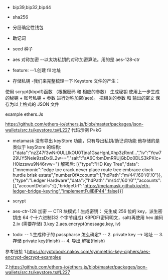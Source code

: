 - bip39,bip32,bip44

- sha256

- 分层确定性钱包

- 助记词

- seed 种子

- aes 对称加密
  --以太坊私钥的对称加密算法。用的是 aes-128-ctr

- feature:
  --1.创建 fil 地址

- 存储私钥 -我们来完整梳理一下 Keystore 文件的产生：

使用 scrypt(kbpdf)函数 （根据密码 和 相应的参数） 生成秘钥
使用上一步生成的秘钥 + 账号私钥 + 参数 进行对称加密(aes)。
把相关的参数 和 输出的密文 保存为以上格式的 JSON 文件

example ethers.Js

https://github.com/ethers-io/ethers.js/blob/master/packages/json-wallets/src.ts/keystore.ts#L227
代码示例
P=kG

- metamask
  没有导出 keyStore 功能，只有导出私钥/助记词功能
  他存储的是类似于 keyStore 的结构:
  {"data":"nzZ47f3wNr0ULLlkOU0Tjna1GsaHgnLXhp3zRnnf...","iv":"Ycw729UY5Neie9zsDx6L2w==","salt":"aA6CrbmDmRRUjGbDo0DLS3kPKIc+H0izzswu9N46rvw="}
  解密后:
  [{"type":"HD Key Tree","data":{"mnemonic":"edge toe crack never place route tree embrace clock hurdle brisk estate","numberOfAccounts":1,"hdPath":"m/44'/60'/0'/0"}},{"type":"Ledger Hardware","data":{"hdPath":"m/44'/60'/0'","accounts":[],"accountDetails":{},"bridgeUrl":"https://metamask.github.io/eth-ledger-bridge-keyring","implementFullBIP44":false}}]

- scrypt

- aes-ctr-128 加密
  -- CTR 块模式 1.生成密钥： 先生成 256 位的 key，派生密钥由 64 个十六进制(32 个字节组成) KBPDF(密码明文，salt)再使用 hex 编码
  2.iv (需要存储)
  3.key
  2.aes.encrypt(message,key, iv)

- todo:
  -- 1.生成种子的 passpharse 怎么确定?
  -- 2. private key --> 地址
  -- 3. 存储 private key(finish)
  -- 4. 导出,解密(finish)

参考链接 1.https://cryptobook.nakov.com/symmetric-key-ciphers/aes-encrypt-decrypt-examples

2.https://github.com/ethers-io/ethers.js/blob/master/packages/json-wallets/src.ts/keystore.ts#L227
